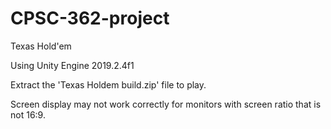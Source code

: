 # CPSC-362-project
 
Texas Hold'em

Using Unity Engine 2019.2.4f1


Extract the 'Texas Holdem build.zip' file to play.

Screen display may not work correctly for monitors with screen ratio that is not 16:9.
